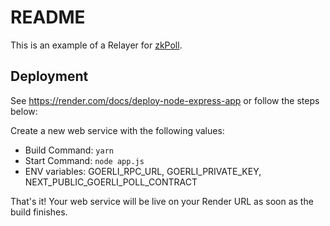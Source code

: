 # README

This is an example of a Relayer for [zkPoll](zkpoll.xyz).

## Deployment

See https://render.com/docs/deploy-node-express-app or follow the steps below:

Create a new web service with the following values:
  * Build Command: `yarn`
  * Start Command: `node app.js`
  * ENV variables: GOERLI_RPC_URL, GOERLI_PRIVATE_KEY, NEXT_PUBLIC_GOERLI_POLL_CONTRACT

That's it! Your web service will be live on your Render URL as soon as the build finishes.
